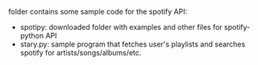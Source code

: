folder contains some sample code for the spotify API:
  - spotipy: downloaded folder with examples and other files for spotify-python API
  - stary.py: sample program that fetches user's playlists and searches spotify for artists/songs/albums/etc.

